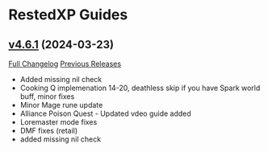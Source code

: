 # RestedXP Guides

## [v4.6.1](https://github.com/RestedXP/RXPGuides/tree/v4.6.1) (2024-03-23)
[Full Changelog](https://github.com/RestedXP/RXPGuides/compare/v4.6.0...v4.6.1) [Previous Releases](https://github.com/RestedXP/RXPGuides/releases)

- Added missing nil check  
- Cooking Q implemenation 14-20, deathless skip if you have Spark world buff, minor fixes  
- Minor Mage rune update  
- Alliance Poison Quest - Updated vdeo guide added  
- Loremaster mode fixes  
- DMF fixes (retail)  
- added missing nil check  

